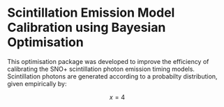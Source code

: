# Scintillation Emission Model Calibration using Bayesian Optimisation

This optimisation package was developed to improve the efficiency of calibrating
the SNO+ scintillation photon emission timing models. Scintillation photons are
generated according to a probabilty distribution, given empirically by:

$$ x = 4 $$